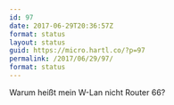 ```yaml
---
id: 97
date: 2017-06-29T20:36:57Z
format: status
layout: status
guid: https://micro.hartl.co/?p=97
permalink: /2017/06/29/97/
format: status
---
```

Warum heißt mein W-Lan nicht Router 66?